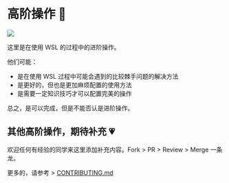 # 高阶操作 🚀

![](https://i.loli.net/2019/05/13/5cd96b8cdc55749567.png)

这里是在使用 WSL 的过程中的进阶操作。

他们可能：

- 是在使用 WSL 过程中可能会遇到的比较棘手问题的解决方法
- 是更好的，但也是更加麻烦配置的使用方法
- 是需要一定知识技巧才可以配置完美的操作

总之，是可以完成，但是不能否认是进阶操作。

## 其他高阶操作，期待补充 💗

欢迎任何有经验的同学来这里添加补充内容。Fork > PR > Review > Merge 一条龙。

更多的，请参考 > [CONTRIBUTING.md](https://github.com/spencerwooo/dowww/blob/master/.github/CONTRIBUTING.md)
